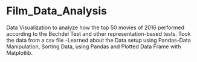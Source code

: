 # Film_Data_Analysis
Data Visualization to analyze how the top 50 movies of 2016 performed according to the Bechdel Test and other representation-based tests.  Took the data from a csv file -Learned about the Data setup using Pandas-Data Manipulation, Sorting Data, using Pandas and Plotted Data Frame with Matplotlib.
